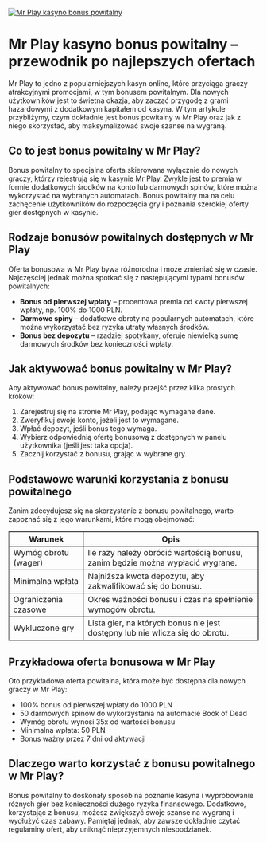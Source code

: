 [![Mr Play kasyno bonus powitalny](https://123-caf.pages.dev/gitsignup.png)](https://vrmoo.ru/Bt82HjjY)

<h1>Mr Play kasyno bonus powitalny – przewodnik po najlepszych ofertach</h1> <p>Mr Play to jedno z popularniejszych kasyn online, które przyciąga graczy atrakcyjnymi promocjami, w tym bonusem powitalnym. Dla nowych użytkowników jest to świetna okazja, aby zacząć przygodę z grami hazardowymi z dodatkowym kapitałem od kasyna. W tym artykule przybliżymy, czym dokładnie jest bonus powitalny w Mr Play oraz jak z niego skorzystać, aby maksymalizować swoje szanse na wygraną.</p>  <h2>Co to jest bonus powitalny w Mr Play?</h2> <p>Bonus powitalny to specjalna oferta skierowana wyłącznie do nowych graczy, którzy rejestrują się w kasynie Mr Play. Zwykle jest to premia w formie dodatkowych środków na konto lub darmowych spinów, które można wykorzystać na wybranych automatach. Bonus powitalny ma na celu zachęcenie użytkowników do rozpoczęcia gry i poznania szerokiej oferty gier dostępnych w kasynie.</p>  <h2>Rodzaje bonusów powitalnych dostępnych w Mr Play</h2> <p>Oferta bonusowa w Mr Play bywa różnorodna i może zmieniać się w czasie. Najczęściej jednak można spotkać się z następującymi typami bonusów powitalnych:</p> <ul>   <li><strong>Bonus od pierwszej wpłaty</strong> – procentowa premia od kwoty pierwszej wpłaty, np. 100% do 1000 PLN.</li>   <li><strong>Darmowe spiny</strong> – dodatkowe obroty na popularnych automatach, które można wykorzystać bez ryzyka utraty własnych środków.</li>   <li><strong>Bonus bez depozytu</strong> – rzadziej spotykany, oferuje niewielką sumę darmowych środków bez konieczności wpłaty.</li> </ul>  <h2>Jak aktywować bonus powitalny w Mr Play?</h2> <p>Aby aktywować bonus powitalny, należy przejść przez kilka prostych kroków:</p> <ol>   <li>Zarejestruj się na stronie Mr Play, podając wymagane dane.</li>   <li>Zweryfikuj swoje konto, jeżeli jest to wymagane.</li>   <li>Wpłać depozyt, jeśli bonus tego wymaga.</li>   <li>Wybierz odpowiednią ofertę bonusową z dostępnych w panelu użytkownika (jeśli jest taka opcja).</li>   <li>Zacznij korzystać z bonusu, grając w wybrane gry.</li> </ol>  <h2>Podstawowe warunki korzystania z bonusu powitalnego</h2> <p>Zanim zdecydujesz się na skorzystanie z bonusu powitalnego, warto zapoznać się z jego warunkami, które mogą obejmować:</p> <table border="1" cellpadding="8" cellspacing="0" style="border-collapse: collapse; width: 100%; max-width: 600px;">   <thead>     <tr>       <th>Warunek</th>       <th>Opis</th>     </tr>   </thead>   <tbody>     <tr>       <td>Wymóg obrotu (wager)</td>       <td>Ile razy należy obrócić wartością bonusu, zanim będzie można wypłacić wygrane.</td>     </tr>     <tr>       <td>Minimalna wpłata</td>       <td>Najniższa kwota depozytu, aby zakwalifikować się do bonusu.</td>     </tr>     <tr>       <td>Ograniczenia czasowe</td>       <td>Okres ważności bonusu i czas na spełnienie wymogów obrotu.</td>     </tr>     <tr>       <td>Wykluczone gry</td>       <td>Lista gier, na których bonus nie jest dostępny lub nie wlicza się do obrotu.</td>     </tr>   </tbody> </table>  <h2>Przykładowa oferta bonusowa w Mr Play</h2> <p>Oto przykładowa oferta powitalna, która może być dostępna dla nowych graczy w Mr Play:</p> <ul>   <li>100% bonus od pierwszej wpłaty do 1000 PLN</li>   <li>50 darmowych spinów do wykorzystania na automacie Book of Dead</li>   <li>Wymóg obrotu wynosi 35x od wartości bonusu</li>   <li>Minimalna wpłata: 50 PLN</li>   <li>Bonus ważny przez 7 dni od aktywacji</li> </ul>  <h2>Dlaczego warto korzystać z bonusu powitalnego w Mr Play?</h2> <p>Bonus powitalny to doskonały sposób na poznanie kasyna i wypróbowanie różnych gier bez konieczności dużego ryzyka finansowego. Dodatkowo, korzystając z bonusu, możesz zwiększyć swoje szanse na wygraną i wydłużyć czas zabawy. Pamiętaj jednak, aby zawsze dokładnie czytać regulaminy ofert, aby uniknąć nieprzyjemnych niespodzianek.</p>